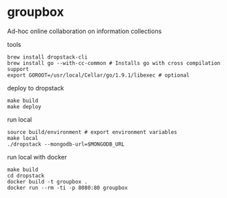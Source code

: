 # groupbox
Ad-hoc online collaboration on information collections

tools
```
brew install dropstack-cli
brew install go --with-cc-common # Installs go with cross compilation support
export GOROOT=/usr/local/Cellar/go/1.9.1/libexec # optional
```


deploy to dropstack
```
make build
make deploy
```

run local
```
source build/environment # export environment variables
make local
./dropstack --mongodb-url=$MONGODB_URL
```

run local with docker
```
make build
cd dropstack
docker build -t groupbox .
docker run --rm -ti -p 8080:80 groupbox
```

